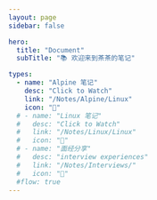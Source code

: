 ```yaml
---
layout: page
sidebar: false

hero:
  title: "Document"
  subTitle: "📚 欢迎来到茶茶的笔记"

types:
  - name: "Alpine 笔记"
    desc: "Click to Watch"
    link: "/Notes/Alpine/Linux"
    icon: "📄"
  # - name: "Linux 笔记"
  #   desc: "Click to Watch"
  #   link: "/Notes/Linux/Linux"
  #   icon: "🐧"
  # - name: "面经分享"
  #   desc: "interview experiences"
  #   link: "/Notes/Interviews/"
  #   icon: "🏃"
  #flow: true
---
```


<script setup>
import BlogArchive from '../../.vitepress/views/BlogArchive.vue'
</script>

<BlogArchive/>
